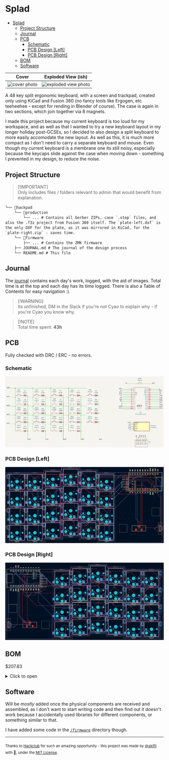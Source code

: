 # Splad

- [Splad](#splad)
  - [Project Structure](#project-structure)
  - [Journal](#journal)
  - [PCB](#pcb)
    - [Schematic](#schematic)
    - [PCB Design \[Left\]](#pcb-design-left)
    - [PCB Design \[Right\]](#pcb-design-right)
  - [BOM](#bom)
  - [Software](#software)

| Cover                            | Exploded View (ish)                              |
| -------------------------------- | ------------------------------------------------ |
| ![cover photo](assets/cover.png) | ![exploded view photo](assets/exploded-view.png) |

A 48 key split ergonomic keyboard, with a screen and trackpad, created only using KiCad and Fusion 360 (no fancy tools like Ergogen, etc teeheehee - except for rending in Blender of course). The case is again in two sections, which join together via 8 magnets.

I made this project because my current keyboard is too loud for my workspace, and as well as that I wanted to try a new keyboard layout in my longer holiday post-GCSEs, so I decided to also design a split keyboard to more easily accomodate the new layout. As well as this, it is much more compact as I don't need to carry a separate keyboard and mouse. Even though my current keyboard is a membrane one its still noisy, especially because the keycaps slide against the case when moving down - something I prevented in my design, to reduce the noise.

## Project Structure

> [!IMPORTANT]\
> Only includes files / folders relevant to admin that would benefit from explanation.

```
└── 📁hackpad
    └── 📁production
        └── ... # Contains all Gerber ZIPs, case `.step` files, and also the .f3z project from Fusion 360 itself. The `plate-left.dxf` is the only DXF for the plate, as it was mirrored in KiCad, for the `plate-right.zip` - saves time.
    └── 📁firmware
        ├── ... # Contains the ZMK firmware
    ├── JOURNAL.md # The journal of the design process
    └── README.md # This file
```

## Journal

The [journal](JOURNAL.md) contains each day's work, logged, with the aid of images. Total time is at the top and each day has its time logged. There is also a Table of Contents for easy navigation :).

> [!WARNING]\
> Its unfinished, DM in the Slack if you're not Cyao to explain why - if you're Cyao you know why.

> [!NOTE]\
> Total time spent: **43h**

## PCB

Fully checked with DRC / ERC - no errors.

### Schematic

![kciad schematic](assets/schematic.png)

### PCB Design [Left]

![kiad pcb left](assets/pcb-left.png)

### PCB Design [Right]

![kicad pcb right](assets/pcb-right.png)

## BOM

$207.83

<details closed>
<summary>Click to open</summary>

| Component                    | Description          | Notes                                                                                                | Quantity | Price       | Shipping | Provider   | Link                                                                                                                                                                                                                                                      |
| ---------------------------- | -------------------- | ---------------------------------------------------------------------------------------------------- | -------- | ----------- | -------- | ---------- | --------------------------------------------------------------------------------------------------------------------------------------------------------------------------------------------------------------------------------------------------------- |
| Headers                      |                      | For screen because it doesnt specify coming with some and I am taking zilch chances                  | 1        | £1.14       |          | AliExpress | [Link](https://www.aliexpress.com/item/4000988113226.html?spm=a2g0o.cart.0.0.2f3538daCbb432&mp=1&pdp_npi=5%40dis%21GBP%21GBP%201.08%21GBP%201.08%21%21GBP%201.08%21%21%21%40210385bb17539668072041969ef01d%2110000013202368850%21ct%21UK%21-1%21%211%210) |
| JST PH 2.00mm                | PH 2.00mm            | To connect the buttons to the PCB                                                                    | 1        | £2.25       |          |            | [Link](https://www.aliexpress.com/item/1005007691949301.html)                                                                                                                                                                                             |
| Momentary Push Button        | Red 5PCS             | The actual button                                                                                    | 1        | £3.23       |          |            | [Link](https://www.aliexpress.com/item/1005008498887267.html)                                                                                                                                                                                             |
| Heat Shrink Tube             | 164pcs / Mixed size  | To cover around the joint for the switch to power on / off the board                                 | 1        | £1.28       |          |            | [Link](https://www.aliexpress.com/item/1005008146302901.html)                                                                                                                                                                                             |
| Slide Switch                 | k014a004-G3          | Switching it up here, eh? Lol ok thats enough bad jokes for a day ;-;. To switch on / off the board. | 1        | £0.77       |          |            | [Link](https://www.aliexpress.com/item/1005008904067609.html)                                                                                                                                                                                             |
| nice!nano v2                 | But cheaaaper        | We luv AliExpress                                                                                    | 2        | £3.00       |          |            | [Link](https://www.aliexpress.com/item/1005007383270623.html)                                                                                                                                                                                             |
| nice!view                    | But cheapy           | Compatible screen (without headers)                                                                  | 2        | £22.69      |          |            | [Link](https://www.aliexpress.com/item/1005008115497843.html)                                                                                                                                                                                             |
| Micro JST                    | Male 5 Pcs 100mm     | [Adafruit Info](https://learn.adafruit.com/on-slash-off-switches/overview)                           | 1        | £0.32       | £2.03    |            | [Link](https://www.aliexpress.com/item/1005008864177105.html)                                                                                                                                                                                             |
| Micro JST                    | Female 5 Pcs 100mm   | [Adafruit Info](https://learn.adafruit.com/on-slash-off-switches/overview)                           | 1        | £0.48       | £2.03    |            | [Link](https://www.aliexpress.com/item/1005008864177105.html)                                                                                                                                                                                             |
| Push Button                  | 6x6x6mm              | For the reset function                                                                               | 1        | £0.74       | £2.24    |            | [Link](https://www.aliexpress.com/item/4001224103835.html)                                                                                                                                                                                                |
| "Supah Powerful" Disc Magnet | 4x3mm 50PCS          | To hold the case together                                                                            | 1        | £2.27       |          |            | [Link](https://www.aliexpress.com/item/1005009094333864.html)                                                                                                                                                                                             |
| Choc Keycaps v1              | 50 White Transparent |                                                                                                      | 1        | £21.99      |          |            | [Link](https://www.aliexpress.com/item/1005009094333864.html)                                                                                                                                                                                             |
| Screws                       |                      |                                                                                                      | 1        | £4.25       |          |            | [Link](https://www.aliexpress.com/item/1005007159750547.html)                                                                                                                                                                                             |
| 1N4148W SOD-123 Diodes       | 100pcs               |                                                                                                      | 1        | £0.89       |          |            | [Link](https://www.aliexpress.com/item/4000685043735.html)                                                                                                                                                                                                |
| Self Adhesive Rubber Bumpers | 100pcs 5mmx2mm       | For PCB and bottom of the case                                                                       | 1        | £1.69       |          |            | [Link](https://www.aliexpress.com/item/1005004068119765.html)                                                                                                                                                                                             |
| Kalih Hot Swap Socket        | 50pcs                | For switches                                                                                         | 1        | £4.89       |          |            | [Link](https://www.aliexpress.com/item/1005003575767699.html)                                                                                                                                                                                             |
| FPC Connector                | 6p/10pcs             | To solder to the PCB, to connect to the TPS43                                                        | 1        | £0.74       |          |            | [Link](https://www.aliexpress.com/item/1005009196851411.html)                                                                                                                                                                                             |
| FPC Ribbon                   |                      | The actual ribbon to connect to the TPS43                                                            | 2        | £3.02       |          |            | [Link](https://www.aliexpress.com/item/1005007078121242.html)                                                                                                                                                                                             |
| Kailh Choc Switches          | Pink 50pcs           | Quitest ones I can find that aren't atrociously priced lol                                           | 1        | £18.39      |          |            | [Link](https://www.aliexpress.com/item/1005008883418065.html)                                                                                                                                                                                             |
| **Total (AliExpress)**       |                      |                                                                                                      |          | **£92.62**  | Included |            |                                                                                                                                                                                                                                                           |
| 150mAh 3.7V LiPo Battery     |                      | Couldn't find earlier AliExpress ones. 150mAh, JST, right specs.                                     | 2        | £9.00       | £3.90    | PiHut      | [Link](https://thepihut.com/products/150mah-3-7v-lipo-battery?variant=42388690993347)                                                                                                                                                                     |
| **Total (PiHut)**            |                      |                                                                                                      |          | **£12.90**  |          |            |                                                                                                                                                                                                                                                           |
| TPS43                        |                      | Trackpad                                                                                             | 2        | £7.90       | £12.00   |            |                                                                                                                                                                                                                                                           |
| **Total (Mouser)**           |                      |                                                                                                      |          | **£19.90**  |          |            |                                                                                                                                                                                                                                                           |
| PCB Left                     |                      |                                                                                                      | 1        | £6.42       | £7.34    | JLCPCB     |                                                                                                                                                                                                                                                           |
| PCB Right                    |                      |                                                                                                      | 1        | £6.42       |          |            |                                                                                                                                                                                                                                                           |
| Plate Left                   |                      |                                                                                                      | 1        | £5.44       |          |            |                                                                                                                                                                                                                                                           |
| Plate Right                  |                      |                                                                                                      | 1        | £5.44       |          |            |                                                                                                                                                                                                                                                           |
| **Total (JLCPCB)**           |                      |                                                                                                      |          | **£31.07**  | Included |            |                                                                                                                                                                                                                                                           |
| **TOTAL**                    |                      |                                                                                                      |          | **£156.49** |          |            |                                                                                                                                                                                                                                                           |


</details>

## Software

Will be _mostly_ added once the physical components are received and assembled, as I don't want to start writing code and then find out it doesn't work because I accidentally used libraries for different components, or something similar to that.

I have added some code in the [`/firmware`](firmware) directory though.

---
<sub>Thanks to [Hackclub](https://hackclub.com) for such an amazing opportunity - this project was made by [@skifli](https://github.com/skifli) with 🩷, under the [MIT License](LICENSE).</sub>
